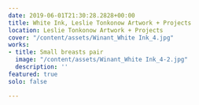 ```yaml
---
date: 2019-06-01T21:30:28.2828+00:00
title: White Ink, Leslie Tonkonow Artwork + Projects
location: Leslie Tonkonow Artwork + Projects
cover: "/content/assets/Winant_White Ink_4.jpg"
works:
- title: Small breasts pair
  image: "/content/assets/Winant_White Ink_4-2.jpg"
  description: ''
featured: true
solo: false

---
```

